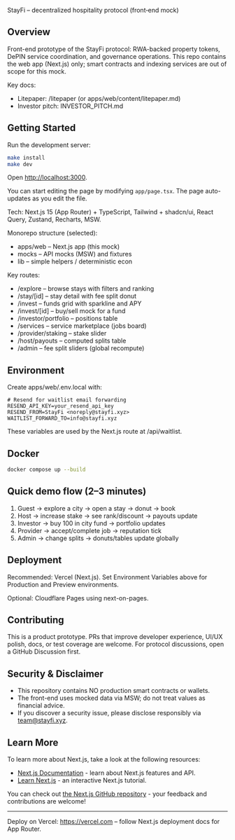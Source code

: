 StayFi – decentralized hospitality protocol (front‑end mock)

## Overview

Front-end prototype of the StayFi protocol: RWA-backed property tokens, DePIN service coordination, and governance operations. This repo contains the web app (Next.js) only; smart contracts and indexing services are out of scope for this mock.

Key docs:

- Litepaper: /litepaper (or apps/web/content/litepaper.md)
- Investor pitch: INVESTOR_PITCH.md

## Getting Started

Run the development server:

```bash
make install
make dev
```

Open <http://localhost:3000>.

You can start editing the page by modifying `app/page.tsx`. The page auto-updates as you edit the file.

Tech: Next.js 15 (App Router) + TypeScript, Tailwind + shadcn/ui, React Query, Zustand, Recharts, MSW.

Monorepo structure (selected):

- apps/web – Next.js app (this mock)
- mocks – API mocks (MSW) and fixtures
- lib – simple helpers / deterministic econ

Key routes:

- /explore – browse stays with filters and ranking
- /stay/[id] – stay detail with fee split donut
- /invest – funds grid with sparkline and APY
- /invest/[id] – buy/sell mock for a fund
- /investor/portfolio – positions table
- /services – service marketplace (jobs board)
- /provider/staking – stake slider
- /host/payouts – computed splits table
- /admin – fee split sliders (global recompute)

## Environment

Create apps/web/.env.local with:

```
# Resend for waitlist email forwarding
RESEND_API_KEY=your_resend_api_key
RESEND_FROM=StayFi <noreply@stayfi.xyz>
WAITLIST_FORWARD_TO=info@stayfi.xyz
```

These variables are used by the Next.js route at /api/waitlist.

## Docker

```bash
docker compose up --build
```

## Quick demo flow (2–3 minutes)

1) Guest → explore a city → open a stay → donut → book
2) Host → increase stake → see rank/discount → payouts update
3) Investor → buy 100 in city fund → portfolio updates
4) Provider → accept/complete job → reputation tick
5) Admin → change splits → donuts/tables update globally

## Deployment

Recommended: Vercel (Next.js). Set Environment Variables above for Production and Preview environments.

Optional: Cloudflare Pages using next-on-pages.

## Contributing

This is a product prototype. PRs that improve developer experience, UI/UX polish, docs, or test coverage are welcome. For protocol discussions, open a GitHub Discussion first.

## Security & Disclaimer

- This repository contains NO production smart contracts or wallets.
- The front-end uses mocked data via MSW; do not treat values as financial advice.
- If you discover a security issue, please disclose responsibly via <team@stayfi.xyz>.

## Learn More

To learn more about Next.js, take a look at the following resources:

- [Next.js Documentation](https://nextjs.org/docs) - learn about Next.js features and API.
- [Learn Next.js](https://nextjs.org/learn) - an interactive Next.js tutorial.

You can check out [the Next.js GitHub repository](https://github.com/vercel/next.js) - your feedback and contributions are welcome!

---

Deploy on Vercel: <https://vercel.com> – follow Next.js deployment docs for App Router.
